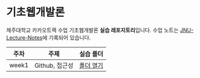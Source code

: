 # 기초웹개발론
제주대학교 카카오트랙 수업 기초웹개발론 **실습 레포지토리**입니다.
수업 노트는 [JNU-Lecture-Notes](https://github.com/Hwangyerin/JNU-Lecture-Notes/tree/main/%EA%B8%B0%EC%B4%88%EC%9B%B9%EA%B0%9C%EB%B0%9C%EB%A1%A0)에 기록되어 있습니다.

| 주차 | 주제              | 실습 폴더           | 
|:---:|:----------------:|:-------------:|
| week1 | Github, 접근성 | [폴더 열기](./week1/) |